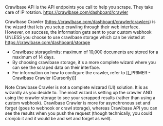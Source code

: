 
Crawlbase API is the API endpoints you call to help you scrape. They take care of IP rotation.
https://crawlbase.com/dashboard/crawler

Crawlbase Crawler (https://crawlbase.com/dashboard/crawler/crawlers) is the wizard that lets you setup crawling through their web interface. However, on success, the information gets sent to your custom webhook UNLESS you choose to use crawlbase storage which can be visted at https://crawlbase.com/dashboard/storage
- Crawlbase storagelimits:  maximum of 10,000 documents are stored for a maximum of 14 days.
- By choosing crawlbase storage, it's a more complete wizard where you can see the scraped data on their interface.
- For information on how to configure the crawler, refer to [[_PRIMER - Crawlbase Crawler (Cursorily)]]

Note Crawlbase Crawler is not a complete wizarad (UI) solution. It is as wizardly as you decide to. The most wizard is setting up the crawler AND using the crawler storage to see your scrapped results (rather than using a custom webhook). Crawlbase Crawler is more for asynchronous set and forget (goes to webhook or crawl storage), whereas Crawlbase API you can see the results when you push the request (though technically, you could cronjob it and it would be and set and forget as well).